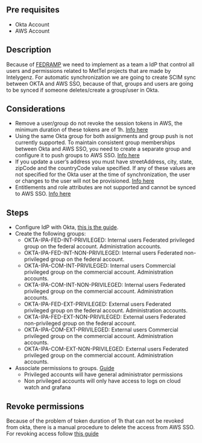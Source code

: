 ## Pre requisites
- Okta Account
- AWS Account

## Description
Because of [FEDRAMP](https://www.fedramp.gov/) we need to implement as a team a IdP that control all users and permissions 
related to MetTel projects that are made by Intelygenz. For automatic synchronization we are going to create SCIM sync between
OKTA and AWS SSO, because of that, groups and users are going to be synced if someone deletes/create a group/user in Okta.

## Considerations
- Remove a user/group do not revoke the session tokens in AWS, the minimum duration of these tokens are of 1h. [Info here](https://docs.aws.amazon.com/singlesignon/latest/userguide/authconcept.html#sessionsconcept)
- Using the same Okta group for both assignments and group push is not currently supported. To maintain consistent group memberships between Okta and AWS SSO, you need to create a separate group and configure it to push groups to AWS SSO. [Info here](https://docs.aws.amazon.com/singlesignon/latest/userguide/okta-idp.html)
- If you update a user’s address you must have streetAddress, city, state, zipCode and the countryCode value specified. If any of these values are not specified for the Okta user at the time of synchronization, the user or changes to the user will not be provisioned. [Info here](https://docs.aws.amazon.com/singlesignon/latest/userguide/okta-idp.html)
- Entitlements and role attributes are not supported and cannot be synced to AWS SSO. [Info here](https://docs.aws.amazon.com/singlesignon/latest/userguide/okta-idp.html)

## Steps
- Configure IdP with Okta, [this is the guide](https://docs.aws.amazon.com/singlesignon/latest/userguide/okta-idp.html).
- Create the following groups:
  - OKTA-IPA-FED-INT-PRIVILEGED: Internal users Federated privileged group on the federal account. Administration accounts.
  - OKTA-IPA-FED-INT-NON-PRIVILEGED: Internal users Federated non-privileged group on the federal account.
  - OKTA-IPA-COM-INT-PRIVILEGED: Internal users Commercial privileged group on the commercial account. Administration accounts.
  - OKTA-IPA-COM-INT-NON-PRIVILEGED: Internal users Federated privileged group on the commercial account. Administration accounts.
  - OKTA-IPA-FED-EXT-PRIVILEGED: External users Federated privileged group on the federal account. Administration accounts.
  - OKTA-IPA-FED-EXT-NON-PRIVILEGED: External users Federated non-privileged group on the federal account.
  - OKTA-IPA-COM-EXT-PRIVILEGED: External users Commercial privileged group on the commercial account. Administration accounts.
  - OKTA-IPA-COM-EXT-NON-PRIVILEGED: External users Federated privileged group on the commercial account. Administration accounts.
- Associate permissions to groups. [Guide](https://docs.aws.amazon.com/singlesignon/latest/userguide/iam-auth-access-overview.html)
  - Privileged accounts will have general administrator permissions
  - Non privileged accounts will only have access to logs on cloud watch and grafana


## Revoke permissions
Because of the problem of token duration of 1h that can not be revoked from okta, there is a manual procedure to delete 
the access from AWS SSO. For revoking access follow [this guide](https://docs.aws.amazon.com/IAM/latest/UserGuide/id_roles_use_revoke-sessions.html)
